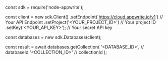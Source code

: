 const sdk = require('node-appwrite');

const client = new sdk.Client()
    .setEndpoint('https://cloud.appwrite.io/v1') // Your API Endpoint
    .setProject('&lt;YOUR_PROJECT_ID&gt;') // Your project ID
    .setKey('&lt;YOUR_API_KEY&gt;'); // Your secret API key

const databases = new sdk.Databases(client);

const result = await databases.getCollection(
    '<DATABASE_ID>', // databaseId
    '<COLLECTION_ID>' // collectionId
);
